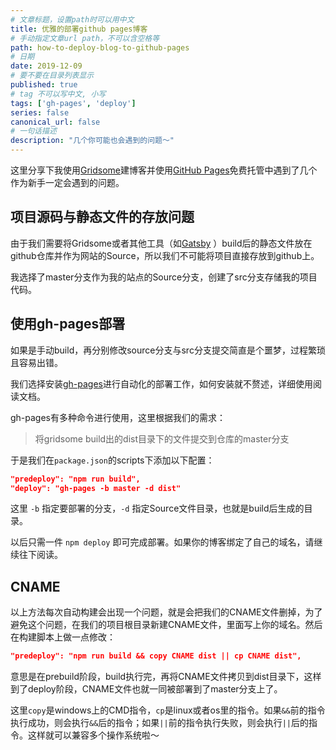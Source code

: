 ```yaml
---
# 文章标题，设置path时可以用中文
title: 优雅的部署github pages博客
# 手动指定文章url path，不可以含空格等
path: how-to-deploy-blog-to-github-pages
# 日期
date: 2019-12-09
# 要不要在目录列表显示
published: true
# tag 不可以写中文, 小写
tags: ['gh-pages', 'deploy']
series: false
canonical_url: false
# 一句话描述
description: "几个你可能也会遇到的问题～"
---
```

这里分享下我使用[Gridsome](https://gridsome.org/)建博客并使用[GitHub Pages](https://pages.github.com/)免费托管中遇到了几个作为新手一定会遇到的问题。

## 项目源码与静态文件的存放问题
由于我们需要将Gridsome或者其他工具（如[Gatsby](https://www.gatsbyjs.org/) ）build后的静态文件放在github仓库并作为网站的Source，所以我们不可能将项目直接存放到github上。

我选择了master分支作为我的站点的Source分支，创建了src分支存储我的项目代码。

## 使用gh-pages部署
如果是手动build，再分别修改source分支与src分支提交简直是个噩梦，过程繁琐且容易出错。

我们选择安装[gh-pages](https://github.com/tschaub/gh-pages)进行自动化的部署工作，如何安装就不赘述，详细使用阅读文档。

gh-pages有多种命令进行使用，这里根据我们的需求：
> 将gridsome build出的dist目录下的文件提交到仓库的master分支

于是我们在`package.json`的scripts下添加以下配置：
```json
"predeploy": "npm run build",
"deploy": "gh-pages -b master -d dist"
```
这里 `-b` 指定要部署的分支，`-d` 指定Source文件目录，也就是build后生成的目录。

以后只需一件 `npm deploy` 即可完成部署。如果你的博客绑定了自己的域名，请继续往下阅读。

## CNAME
以上方法每次自动构建会出现一个问题，就是会把我们的CNAME文件删掉，为了避免这个问题，在我们的项目根目录新建CNAME文件，里面写上你的域名。然后在构建脚本上做一点修改：
```json
"predeploy": "npm run build && copy CNAME dist || cp CNAME dist",
```
意思是在prebuild阶段，build执行完，再将CNAME文件拷贝到dist目录下，这样到了deploy阶段，CNAME文件也就一同被部署到了master分支上了。

这里`copy`是windows上的CMD指令，`cp`是linux或者os里的指令。如果`&&`前的指令执行成功，则会执行`&&`后的指令；如果`||`前的指令执行失败，则会执行`||`后的指令。这样就可以兼容多个操作系统啦～
